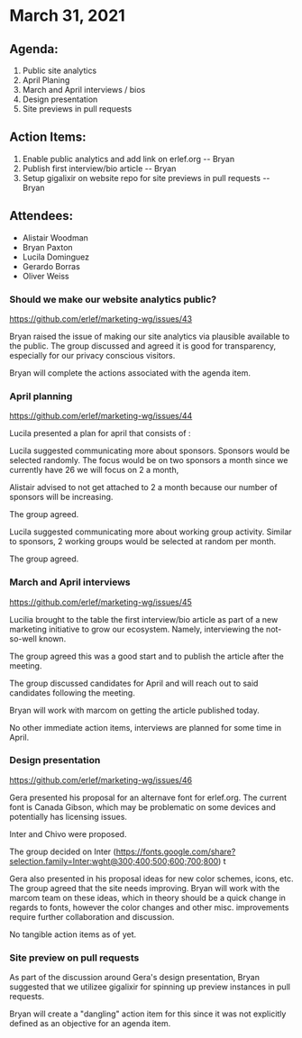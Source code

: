# March 31, 2021

## Agenda:

1. Public site analytics
1. April Planing
1. March and April interviews / bios
1. Design presentation
1. Site previews in pull requests

## Action Items: 

 1. Enable public analytics and add link on erlef.org -- Bryan
 1. Publish first interview/bio article -- Bryan
 1. Setup gigalixir on website repo for site previews in pull requests -- Bryan
    
## Attendees:

- Alistair Woodman
- Bryan Paxton
- Lucila Dominguez 
- Gerardo Borras
- Oliver Weiss

### Should we make our website analytics public?

https://github.com/erlef/marketing-wg/issues/43

Bryan raised the issue of making our site analytics via plausible available to the public. 
The group discussed and agreed it is good for transparency, especially for our privacy conscious visitors. 

Bryan will complete the actions associated with the agenda item. 

### April planning

https://github.com/erlef/marketing-wg/issues/44

Lucila presented a plan for april that consists of : 

Lucila suggested communicating more about sponsors. Sponsors would be selected randomly. The focus would be on two sponsors a month since we currently have 26 we will focus on 2 a month, 

Alistair advised to not get attached to 2 a month because our number of sponsors will be increasing. 

The group agreed. 

Lucila suggested communicating more about working group activity. Similar to sponsors, 2 working groups would be selected at random per month. 

The group agreed. 

### March and April interviews

https://github.com/erlef/marketing-wg/issues/45

Lucilia brought to the table the first interview/bio article as part of a new marketing initiative to grow our
ecosystem. Namely, interviewing the not-so-well known. 

The group agreed this was a good start and to publish the article after the meeting. 

The group discussed candidates for April and will reach out to said candidates following the meeting.

Bryan will work with marcom on getting the article published today. 

No other immediate action items, interviews are planned for some time in April. 

### Design presentation 

https://github.com/erlef/marketing-wg/issues/46

Gera presented his proposal for an alternave font for erlef.org. The current font is Canada Gibson, which may be
problematic on some devices and potentially has licensing issues. 

Inter and Chivo were proposed. 

The group decided on Inter (https://fonts.google.com/share?selection.family=Inter:wght@300;400;500;600;700;800) t

Gera also presented in his proposal ideas for new color schemes, icons, etc. The group agreed that the site needs
improving. Bryan will work with the marcom team on these ideas, which in theory should be a quick change in regards to fonts, however the color changes and other misc. improvements require further collaboration and discussion. 

No tangible action items as of yet.

### Site preview on pull requests

As part of the discussion around Gera's design presentation, Bryan suggested that we utilizee gigalixir for spinning up preview instances in pull requests.

Bryan will create a "dangling" action item for this since it was not explicitly defined as an objective for an agenda item.
